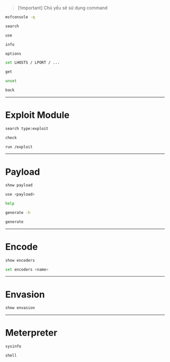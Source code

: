 > [!important] Chủ yếu sẽ sử dụng command

```Bash
msfconsole -q
```

```Bash
search
```

```Bash
use
```

```Bash
info
```

```Bash
options
```

```Bash
set LHOSTS / LPORT / ...
```

```Bash
get
```

```Bash
unset
```

```Bash
back
```

---

# Exploit Module

```Bash
search type:exploit
```

```Bash
check
```

```Bash
run /exploit
```

---

# Payload

```Bash
show payload
```

```Bash
use <payload>
```

```Bash
help
```

```Bash
generate -h
```

```Bash
generate
```

---

# Encode

```Bash
show encoders
```

```Bash
set encoders <name>
```

---

# Envasion

```Bash
show envasion
```

---

# Meterpreter

```Bash
sysinfo
```

```Bash
shell
```
